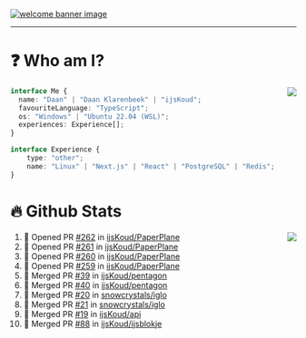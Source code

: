 <h1 align="center" style="display:none;"></h1>

<a href="https://ijskoud.dev/"><img src="https://cdn.ijskoud.dev/files/IIcds5oPKl.png" alt="welcome banner image" /></a>

---

# ❓ Who am I?

<img align="right" src="http://gh-stats.ijskoud.dev/api/top-langs?username=ijsKoud&cache_seconds=1800&layout=compact&hide_border=true&hide_rank=true&show_icons=true&theme=dark&title_color=ffffff&hide_border=true&locale=en" />

```typescript
interface Me {
  name: "Daan" | "Daan Klarenbeek" | "ijsKoud";
  favouriteLanguage: "TypeScript";
  os: "Windows" | "Ubuntu 22.04 (WSL)";
  experiences: Experience[];
}

interface Experience {
    type: "other";
    name: "Linux" | "Next.js" | "React" | "PostgreSQL" | "Redis";
}
```

# 🔥 Github Stats

<img align="right" src="http://gh-stats.ijskoud.dev/api? username=ijsKoud&cache_seconds=1800&hide_border=true&hide_rank=true&show_icons=true&theme=dark&title_color=ffffff&hide_border=true&locale=en">

<!--START_SECTION:activity-->
1. 💪 Opened PR [#262](https://github.com/ijsKoud/PaperPlane/pull/262) in [ijsKoud/PaperPlane](https://github.com/ijsKoud/PaperPlane)
2. 💪 Opened PR [#261](https://github.com/ijsKoud/PaperPlane/pull/261) in [ijsKoud/PaperPlane](https://github.com/ijsKoud/PaperPlane)
3. 💪 Opened PR [#260](https://github.com/ijsKoud/PaperPlane/pull/260) in [ijsKoud/PaperPlane](https://github.com/ijsKoud/PaperPlane)
4. 💪 Opened PR [#259](https://github.com/ijsKoud/PaperPlane/pull/259) in [ijsKoud/PaperPlane](https://github.com/ijsKoud/PaperPlane)
5. 🎉 Merged PR [#39](https://github.com/ijsKoud/pentagon/pull/39) in [ijsKoud/pentagon](https://github.com/ijsKoud/pentagon)
6. 🎉 Merged PR [#40](https://github.com/ijsKoud/pentagon/pull/40) in [ijsKoud/pentagon](https://github.com/ijsKoud/pentagon)
7. 🎉 Merged PR [#20](https://github.com/snowcrystals/iglo/pull/20) in [snowcrystals/iglo](https://github.com/snowcrystals/iglo)
8. 🎉 Merged PR [#21](https://github.com/snowcrystals/iglo/pull/21) in [snowcrystals/iglo](https://github.com/snowcrystals/iglo)
9. 🎉 Merged PR [#19](https://github.com/ijsKoud/api/pull/19) in [ijsKoud/api](https://github.com/ijsKoud/api)
10. 🎉 Merged PR [#88](https://github.com/ijsKoud/ijsblokje/pull/88) in [ijsKoud/ijsblokje](https://github.com/ijsKoud/ijsblokje)
<!--END_SECTION:activity-->

<h1 align="center" style="display:none;"></h1>
